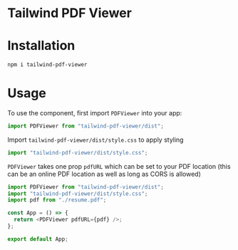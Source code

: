 # Tailwind PDF Viewer

# Installation

```sh
npm i tailwind-pdf-viewer
```

# Usage

To use the component, first import `PDFViewer` into your app:

```js
import PDFViewer from "tailwind-pdf-viewer/dist";
```

Import `tailwind-pdf-viewer/dist/style.css` to apply styling

```js
import "tailwind-pdf-viewer/dist/style.css";
```

`PDFViewer` takes one prop `pdfURL` which can be set to your PDF location (this can be an online PDF location as well as long as CORS is allowed)

```js
import PDFViewer from "tailwind-pdf-viewer/dist";
import "tailwind-pdf-viewer/dist/style.css";
import pdf from "./resume.pdf";

const App = () => {
  return <PDFViewer pdfURL={pdf} />;
};

export default App;
```
